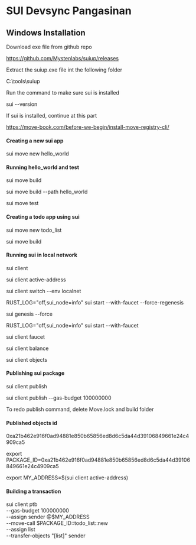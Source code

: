 # SUI Devsync Pangasinan

## Windows Installation

Download exe file from github repo

https://github.com/Mystenlabs/suiup/releases

Extract the suiup.exe file int the following folder

C:\tools\suiup

Run the command to make sure sui is installed

sui --version

If sui is installed, continue at this part

https://move-book.com/before-we-begin/install-move-registry-cli/

#### Creating a new sui app

sui move new hello_world

#### Running hello_world and test

sui move build

sui move build --path hello_world

sui move test

#### Creating a todo app using sui

sui move new todo_list

sui move build

#### Running sui in local network

sui client

sui client active-address

sui client switch --env localnet

RUST_LOG="off,sui_node=info" sui start --with-faucet --force-regenesis

sui genesis --force

RUST_LOG="off,sui_node=info" sui start --with-faucet

sui client faucet

sui client balance

sui client objects

#### Publishing sui package

sui client publish

sui client publish --gas-budget 100000000

To redo publish command, delete Move.lock and build folder

#### Published objects id

0xa21b462e916f0ad94881e850b65856ed8d6c5da44d39106849661e24c4909ca5

export PACKAGE_ID=0xa21b462e916f0ad94881e850b65856ed8d6c5da44d39106849661e24c4909ca5

export MY_ADDRESS=$(sui client active-address)

#### Building a transaction

sui client ptb \
--gas-budget 100000000 \
--assign sender @$MY_ADDRESS \
--move-call $PACKAGE_ID::todo_list::new \
--assign list \
--transfer-objects "[list]" sender